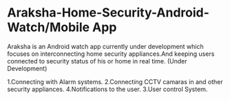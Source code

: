 # Araksha-Home-Security-Android-Watch/Mobile App
Araksha is an Android watch app currently under development which focuses on interconnecting home security appliances.And keeping users connected to security status of his or home in real time. (Under Development)

1.Connecting with Alarm systems.
2.Connecting CCTV camaras in and other security appliances.
4.Notifications to the user.
3.User control System.
